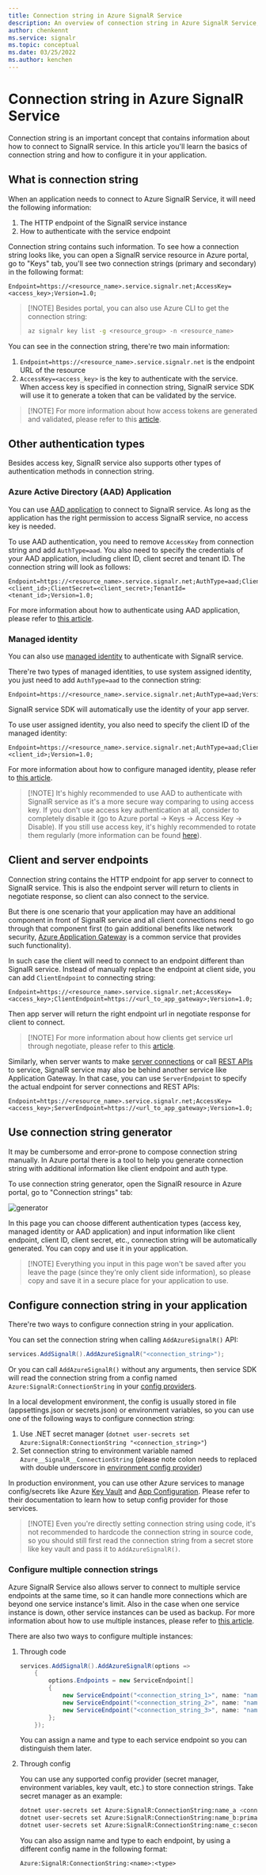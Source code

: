 ```yaml
---
title: Connection string in Azure SignalR Service
description: An overview of connection string in Azure SignalR Service, how to generate it and how to configure it in app server
author: chenkennt
ms.service: signalr
ms.topic: conceptual
ms.date: 03/25/2022
ms.author: kenchen
---
```

# Connection string in Azure SignalR Service

Connection string is an important concept that contains information about how to connect to SignalR service. In this article you'll learn the basics of connection string and how to configure it in your application.

## What is connection string

When an application needs to connect to Azure SignalR Service, it will need the following information:

1. The HTTP endpoint of the SignalR service instance
2. How to authenticate with the service endpoint 

Connection string contains such information. To see how a connection string looks like, you can open a SignalR service resource in Azure portal, go to "Keys" tab, you'll see two connection strings (primary and secondary) in the following format:

```
Endpoint=https://<resource_name>.service.signalr.net;AccessKey=<access_key>;Version=1.0;
```

> [!NOTE] Besides portal, you can also use Azure CLI to get the connection string:
>
> ```bash
> az signalr key list -g <resource_group> -n <resource_name>
> ```

You can see in the connection string, there're two main information:

1. `Endpoint=https://<resource_name>.service.signalr.net` is the endpoint URL of the resource
2. `AccessKey=<access_key>` is the key to authenticate with the service. When access key is specified in connection string, SignalR service SDK will use it to generate a token that can be validated by the service.

>[!NOTE] For more information about how access tokens are generated and validated, please refer to this [article](https://github.com/Azure/azure-signalr/blob/dev/docs/rest-api.md#authenticate-via-azure-signalr-service-accesskey).

## Other authentication types

Besides access key, SignalR service also supports other types of authentication methods in connection string.

### Azure Active Directory (AAD) Application

You can use [AAD application](https://docs.microsoft.com/azure/active-directory/develop/app-objects-and-service-principals) to connect to SignalR service. As long as the application has the right permission to access SignalR service, no access key is needed.

To use AAD authentication, you need to remove `AccessKey` from connection string and add `AuthType=aad`. You also need to specify the credentials of your AAD application, including client ID, client secret and tenant ID. The connection string will look as follows:

```
Endpoint=https://<resource_name>.service.signalr.net;AuthType=aad;ClientId=<client_id>;ClientSecret=<client_secret>;TenantId=<tenant_id>;Version=1.0;
```

For more information about how to authenticate using AAD application, please refer to [this article](signalr-howto-authorize-application.md).

### Managed identity

You can also use [managed identity](https://docs.microsoft.com/azure/active-directory/managed-identities-azure-resources/overview) to authenticate with SignalR service.

There're two types of managed identities, to use system assigned identity, you just need to add `AuthType=aad` to the connection string:

```
Endpoint=https://<resource_name>.service.signalr.net;AuthType=aad;Version=1.0;
```

SignalR service SDK will automatically use the identity of your app server.

To use user assigned identity, you also need to specify the client ID of the managed identity:

```
Endpoint=https://<resource_name>.service.signalr.net;AuthType=aad;ClientId=<client_id>;Version=1.0;
```

For more information about how to configure managed identity, please refer to [this article](signalr-howto-authorize-managed-identity.md).

> [!NOTE] It's highly recommended to use AAD to authenticate with SignalR service as it's a more secure way comparing to using access key. If you don't use access key authentication at all, consider to completely disable it (go to Azure portal -> Keys -> Access Key -> Disable). If you still use access key, it's highly recommended to rotate them regularly (more information can be found [here](signalr-howto-key-rotation.md)).

## Client and server endpoints

Connection string contains the HTTP endpoint for app server to connect to SignalR service. This is also the endpoint server will return to clients in negotiate response, so client can also connect to the service.

But there is one scenario that your application may have an additional component in front of SignalR service and all client connections need to go through that component first (to gain additional benefits like network security, [Azure Application Gateway](https://docs.microsoft.com/azure/application-gateway/overview) is a common service that provides such functionality).

In such case the client will need to connect to an endpoint different than SignalR service. Instead of manually replace the endpoint at client side, you can add `ClientEndpoint` to connecting string:

```
Endpoint=https://<resource_name>.service.signalr.net;AccessKey=<access_key>;ClientEndpoint=https://<url_to_app_gateway>;Version=1.0;
```

Then app server will return the right endpoint url in negotiate response for client to connect.

>[!NOTE] For more information about how clients get service url through negotiate, please refer to this [article](signalr-concept-internals.md#client-connections).

Similarly, when server wants to make [server connections](signalr-concept-internals.md#server-connections) or call [REST APIs](https://github.com/Azure/azure-signalr/blob/dev/docs/rest-api.md) to service, SignalR service may also be behind another service like Application Gateway. In that case, you can use `ServerEndpoint` to specify the actual endpoint for server connections and REST APIs:

```
Endpoint=https://<resource_name>.service.signalr.net;AccessKey=<access_key>;ServerEndpoint=https://<url_to_app_gateway>;Version=1.0;
```

## Use connection string generator

It may be cumbersome and error-prone to compose connection string manually. In Azure portal there is a tool to help you generate connection string with additional information like client endpoint and auth type.

To use connection string generator, open the SignalR resource in Azure portal, go to "Connection strings" tab:

![generator](media/concept-connection-string/generator.png)

In this page you can choose different authentication types (access key, managed identity or AAD application) and input information like client endpoint, client ID, client secret, etc., connection string will be automatically generated. You can copy and use it in your application.

> [!NOTE] Everything you input in this page won't be saved after you leave the page (since they're only client side information), so please copy and save it in a secure place for your application to use.

## Configure connection string in your application

There're two ways to configure connection string in your application.

You can set the connection string when calling `AddAzureSignalR()` API:

```cs
services.AddSignalR().AddAzureSignalR("<connection_string>");
```

Or you can call `AddAzureSignalR()` without any arguments, then service SDK will read the connection string from a config named `Azure:SignalR:ConnectionString` in your [config providers](https://docs.microsoft.com/dotnet/core/extensions/configuration-providers).

In a local development environment, the config is usually stored in file (appsettings.json or secrets.json) or environment variables, so you can use one of the following ways to configure connection string:

1. Use .NET secret manager (`dotnet user-secrets set Azure:SignalR:ConnectionString "<connection_string>"`)
2. Set connection string to environment variable named `Azure__SignalR__ConnectionString` (please note colon needs to replaced with double underscore in [environment config provider](https://docs.microsoft.com/dotnet/core/extensions/configuration-providers#environment-variable-configuration-provider))

In production environment, you can use other Azure services to manage config/secrets like Azure [Key Vault](https://docs.microsoft.com/azure/key-vault/general/overview) and [App Configuration](https://docs.microsoft.com/azure/azure-app-configuration/overview). Please refer to their documentation to learn how to setup config provider for those services.

> [!NOTE] Even you're directly setting connection string using code, it's not recommended to hardcode the connection string in source code, so you should still first read the connection string from a secret store like key vault and pass it to `AddAzureSignalR()`.

### Configure multiple connection strings

Azure SignalR Service also allows server to connect to multiple service endpoints at the same time, so it can handle more connections which are beyond one service instance's limit. Also in the case when one service instance is down, other service instances can be used as backup. For more information about how to use multiple instances, please refer to [this article](signalr-howto-scale-multi-instances.md).

There are also two ways to configure multiple instances:

1.  Through code

    ```cs
    services.AddSignalR().AddAzureSignalR(options =>
        {
            options.Endpoints = new ServiceEndpoint[]
            {
                new ServiceEndpoint("<connection_string_1>", name: "name_a"),
                new ServiceEndpoint("<connection_string_2>", name: "name_b", type: EndpointType.Primary),
                new ServiceEndpoint("<connection_string_3>", name: "name_c", type: EndpointType.Secondary),
            };
        });
    ```

    You can assign a name and type to each service endpoint so you can distinguish them later.

2.  Through config

    You can use any supported config provider (secret manager, environment variables, key vault, etc.) to store connection strings. Take secret manager as an example:

    ```bash
    dotnet user-secrets set Azure:SignalR:ConnectionString:name_a <connection_string_1>
    dotnet user-secrets set Azure:SignalR:ConnectionString:name_b:primary <connection_string_2>
    dotnet user-secrets set Azure:SignalR:ConnectionString:name_c:secondary <connection_string_3>
    ```

    You can also assign name and type to each endpoint, by using a different config name in the following format:

    ```
    Azure:SignalR:ConnectionString:<name>:<type>
    ```